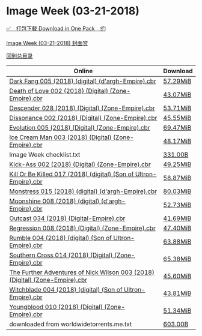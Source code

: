 # Image Week (03-21-2018)

[✅&emsp;打包下载 Download in One Pack&emsp;📦](https://pan.baidu.com/s/1e6EK6AfaQR6kcpMNXvGRrg)

[Image Week (03-21-2018) 封面赏](/https://github.com/alicewish/markdown/blob/master/cover/Image-Week-03-21-2018-Covers.md)



[回到总目录](https://github.com/alicewish/markdown/blob/master/Catalogs.md)



Online | Download
--- | ---
[Dark Fang 005 (2018) (digital) (d'argh-Empire).cbr](https://github.com/alicewish/markdown/blob/master/comic/Dark-Fang-005-2018-digital-dargh-Empire-cbr.md) | [57.29MiB](https://pan.baidu.com/s/1e6EK6AfaQR6kcpMNXvGRrg#list/path=%2FImage%20Week%202018%20Q1%2FImage%20Week%20%2803-21-2018%29%2F%E3%82%BB%E3%82%A8%E3%82%BF%E3%82%B1%E3%82%AA%E3%82%B9%E3%82%B9%E3%82%B1%E3%82%A4%E3%82%B9%E3%82%BF%E3%82%AD%E3%82%AB%E3%82%B9%E3%82%A6%E3%82%AF%E3%82%B9%E3%82%B7%E3%82%B7%E3%82%BD%E3%82%BD%E3%82%A2%E3%82%B1%E3%82%A4%E3%82%A4%E3%82%AD%E3%82%B5%E3%82%B7%E3%82%AA%E3%82%A2%E3%82%A2%E3%82%A4&parentPath=%2FImage%20Week%202018%20Q1)
[Death of Love 002 (2018) (Digital) (Zone-Empire).cbr](https://github.com/alicewish/markdown/blob/master/comic/Death-of-Love-002-2018-Digital-Zone-Empire-cbr.md) | [43.07MiB](https://pan.baidu.com/s/1e6EK6AfaQR6kcpMNXvGRrg#list/path=%2FImage%20Week%202018%20Q1%2FImage%20Week%20%2803-21-2018%29%2F%E3%82%AB%E3%82%B9%E3%82%A8%E3%82%AB%E3%82%AA%E3%82%B3%E3%82%B7%E3%82%AB%E3%82%B1%E3%82%AF%E3%82%A8%E3%82%A6%E3%82%AF%E3%82%AA%E3%82%A4%E3%82%B1%E3%82%B7%E3%82%AD%E3%82%AB%E3%82%AA%E3%82%B5%E3%82%AB%E3%82%AB%E3%82%AB%E3%82%AA%E3%82%B3%E3%82%AB%E3%82%A6%E3%82%BD%E3%82%AB%E3%82%AB%E3%82%AF&parentPath=%2FImage%20Week%202018%20Q1)
[Descender 028 (2018) (Digital) (Zone-Empire).cbr](https://github.com/alicewish/markdown/blob/master/comic/Descender-028-2018-Digital-Zone-Empire-cbr.md) | [53.71MiB](https://pan.baidu.com/s/1e6EK6AfaQR6kcpMNXvGRrg#list/path=%2FImage%20Week%202018%20Q1%2FImage%20Week%20%2803-21-2018%29%2F%E3%82%B1%E3%82%A2%E3%82%A4%E3%82%AA%E3%82%AD%E3%82%AB%E3%82%BB%E3%82%B1%E3%82%AD%E3%82%B1%E3%82%A4%E3%82%A6%E3%82%B1%E3%82%BB%E3%82%A8%E3%82%B7%E3%82%B7%E3%82%AA%E3%82%BF%E3%82%A2%E3%82%B7%E3%82%A6%E3%82%B3%E3%82%BF%E3%82%BD%E3%82%B9%E3%82%BF%E3%82%AA%E3%82%B7%E3%82%AB%E3%82%A2%E3%82%B7&parentPath=%2FImage%20Week%202018%20Q1)
[Dissonance 002 (2018) (Digital) (Zone-Empire).cbr](https://github.com/alicewish/markdown/blob/master/comic/Dissonance-002-2018-Digital-Zone-Empire-cbr.md) | [45.55MiB](https://pan.baidu.com/s/1e6EK6AfaQR6kcpMNXvGRrg#list/path=%2FImage%20Week%202018%20Q1%2FImage%20Week%20%2803-21-2018%29%2F%E3%82%AD%E3%82%AF%E3%82%AB%E3%82%AD%E3%82%A8%E3%82%B1%E3%82%B9%E3%82%B3%E3%82%AB%E3%82%A6%E3%82%BD%E3%82%AA%E3%82%AB%E3%82%AA%E3%82%B3%E3%82%B1%E3%82%A4%E3%82%BF%E3%82%B3%E3%82%B5%E3%82%B5%E3%82%B5%E3%82%BB%E3%82%BD%E3%82%AA%E3%82%A2%E3%82%A4%E3%82%B9%E3%82%B7%E3%82%BB%E3%82%BF%E3%82%BB&parentPath=%2FImage%20Week%202018%20Q1)
[Evolution 005 (2018) (Digital) (Zone-Empire).cbr](https://github.com/alicewish/markdown/blob/master/comic/Evolution-005-2018-Digital-Zone-Empire-cbr.md) | [69.47MiB](https://pan.baidu.com/s/1e6EK6AfaQR6kcpMNXvGRrg#list/path=%2FImage%20Week%202018%20Q1%2FImage%20Week%20%2803-21-2018%29%2F%E3%82%AB%E3%82%B7%E3%82%BD%E3%82%B7%E3%82%A8%E3%82%AF%E3%82%B1%E3%82%B1%E3%82%AA%E3%82%AD%E3%82%A8%E3%82%BF%E3%82%AF%E3%82%BD%E3%82%BB%E3%82%AA%E3%82%B7%E3%82%BB%E3%82%B5%E3%82%BB%E3%82%AD%E3%82%AD%E3%82%A6%E3%82%B3%E3%82%B3%E3%82%A6%E3%82%A8%E3%82%BF%E3%82%BB%E3%82%BB%E3%82%BD%E3%82%B9&parentPath=%2FImage%20Week%202018%20Q1)
[Ice Cream Man 003 (2018) (Digital) (Zone-Empire).cbr](https://github.com/alicewish/markdown/blob/master/comic/Ice-Cream-Man-003-2018-Digital-Zone-Empire-cbr.md) | [48.17MiB](https://pan.baidu.com/s/1e6EK6AfaQR6kcpMNXvGRrg#list/path=%2FImage%20Week%202018%20Q1%2FImage%20Week%20%2803-21-2018%29%2F%E3%82%AD%E3%82%A2%E3%82%B9%E3%82%A8%E3%82%A8%E3%82%B1%E3%82%B3%E3%82%AA%E3%82%A4%E3%82%A2%E3%82%AA%E3%82%BF%E3%82%A6%E3%82%B3%E3%82%B9%E3%82%A2%E3%82%A4%E3%82%AA%E3%82%BB%E3%82%BB%E3%82%A8%E3%82%AB%E3%82%A2%E3%82%A4%E3%82%A8%E3%82%BB%E3%82%BD%E3%82%B1%E3%82%B7%E3%82%B1%E3%82%AF%E3%82%A4&parentPath=%2FImage%20Week%202018%20Q1)
Image Week checklist.txt | [331.00B](https://pan.baidu.com/s/1e6EK6AfaQR6kcpMNXvGRrg#list/path=%2FImage%20Week%202018%20Q1%2FImage%20Week%20%2803-21-2018%29%2F%E3%82%B5%E3%82%A2%E3%82%AA%E3%82%A8%E3%82%A6%E3%82%A6%E3%82%B9%E3%82%B1%E3%82%BB%E3%82%B1%E3%82%B5%E3%82%B3%E3%82%BD%E3%82%A4%E3%82%B9%E3%82%BB%E3%82%B1%E3%82%AA%E3%82%B3%E3%82%AB%E3%82%AB%E3%82%B5%E3%82%B5%E3%82%B5%E3%82%B3%E3%82%AB%E3%82%AB%E3%82%A4%E3%82%B5%E3%82%B9%E3%82%AF%E3%82%AD&parentPath=%2FImage%20Week%202018%20Q1)
[Kick-Ass 002 (2018) (Digital) (Zone-Empire).cbr](https://github.com/alicewish/markdown/blob/master/comic/Kick-Ass-002-2018-Digital-Zone-Empire-cbr.md) | [49.25MiB](https://pan.baidu.com/s/1e6EK6AfaQR6kcpMNXvGRrg#list/path=%2FImage%20Week%202018%20Q1%2FImage%20Week%20%2803-21-2018%29%2F%E3%82%BF%E3%82%A2%E3%82%A4%E3%82%AD%E3%82%BB%E3%82%AD%E3%82%BD%E3%82%AB%E3%82%BD%E3%82%A8%E3%82%A4%E3%82%A8%E3%82%B9%E3%82%B9%E3%82%A8%E3%82%AB%E3%82%A4%E3%82%B3%E3%82%AA%E3%82%A2%E3%82%B3%E3%82%BB%E3%82%A8%E3%82%AF%E3%82%B7%E3%82%AB%E3%82%A6%E3%82%B5%E3%82%BB%E3%82%B9%E3%82%B1%E3%82%A6&parentPath=%2FImage%20Week%202018%20Q1)
[Kill Or Be Killed 017 (2018) (digital) (Son of Ultron-Empire).cbr](https://github.com/alicewish/markdown/blob/master/comic/Kill-Or-Be-Killed-017-2018-digital-Son-of-Ultron-Empire-cbr.md) | [58.87MiB](https://pan.baidu.com/s/1e6EK6AfaQR6kcpMNXvGRrg#list/path=%2FImage%20Week%202018%20Q1%2FImage%20Week%20%2803-21-2018%29%2F%E3%82%B3%E3%82%B5%E3%82%A2%E3%82%B7%E3%82%B9%E3%82%BD%E3%82%AD%E3%82%AF%E3%82%BD%E3%82%AA%E3%82%B9%E3%82%AF%E3%82%BD%E3%82%A4%E3%82%A8%E3%82%A6%E3%82%BD%E3%82%B3%E3%82%BB%E3%82%B5%E3%82%BD%E3%82%A8%E3%82%A4%E3%82%BF%E3%82%AA%E3%82%AD%E3%82%B1%E3%82%BB%E3%82%AB%E3%82%BB%E3%82%BF%E3%82%BF&parentPath=%2FImage%20Week%202018%20Q1)
[Monstress 015 (2018) (digital) (d'argh-Empire).cbr](https://github.com/alicewish/markdown/blob/master/comic/Monstress-015-2018-digital-dargh-Empire-cbr.md) | [80.03MiB](https://pan.baidu.com/s/1e6EK6AfaQR6kcpMNXvGRrg#list/path=%2FImage%20Week%202018%20Q1%2FImage%20Week%20%2803-21-2018%29%2F%E3%82%A6%E3%82%A2%E3%82%BB%E3%82%AB%E3%82%AB%E3%82%A6%E3%82%AA%E3%82%AA%E3%82%BD%E3%82%AB%E3%82%AD%E3%82%A6%E3%82%AA%E3%82%B3%E3%82%AB%E3%82%AF%E3%82%AA%E3%82%B1%E3%82%AA%E3%82%A2%E3%82%BF%E3%82%A6%E3%82%B5%E3%82%A8%E3%82%A4%E3%82%AD%E3%82%AD%E3%82%BB%E3%82%A4%E3%82%BF%E3%82%B7%E3%82%B9&parentPath=%2FImage%20Week%202018%20Q1)
[Moonshine 008 (2018) (digital) (d'argh-Empire).cbr](https://github.com/alicewish/markdown/blob/master/comic/Moonshine-008-2018-digital-dargh-Empire-cbr.md) | [52.73MiB](https://pan.baidu.com/s/1e6EK6AfaQR6kcpMNXvGRrg#list/path=%2FImage%20Week%202018%20Q1%2FImage%20Week%20%2803-21-2018%29%2F%E3%82%B7%E3%82%B7%E3%82%BF%E3%82%B5%E3%82%B5%E3%82%BF%E3%82%B7%E3%82%A4%E3%82%B5%E3%82%B1%E3%82%A4%E3%82%A4%E3%82%AD%E3%82%A8%E3%82%A4%E3%82%B9%E3%82%BF%E3%82%BF%E3%82%B9%E3%82%AD%E3%82%B7%E3%82%BB%E3%82%B3%E3%82%B3%E3%82%AF%E3%82%BB%E3%82%B5%E3%82%BD%E3%82%A2%E3%82%B5%E3%82%B5%E3%82%B1&parentPath=%2FImage%20Week%202018%20Q1)
[Outcast 034 (2018) (Digital-Empire).cbr](https://github.com/alicewish/markdown/blob/master/comic/Outcast-034-2018-Digital-Empire-cbr.md) | [41.69MiB](https://pan.baidu.com/s/1e6EK6AfaQR6kcpMNXvGRrg#list/path=%2FImage%20Week%202018%20Q1%2FImage%20Week%20%2803-21-2018%29%2F%E3%82%B7%E3%82%B9%E3%82%BF%E3%82%BD%E3%82%BD%E3%82%AF%E3%82%A4%E3%82%A6%E3%82%B7%E3%82%B1%E3%82%BF%E3%82%AF%E3%82%B9%E3%82%B1%E3%82%A4%E3%82%B1%E3%82%A4%E3%82%A4%E3%82%A6%E3%82%BF%E3%82%B7%E3%82%A2%E3%82%AB%E3%82%A2%E3%82%A4%E3%82%BD%E3%82%B9%E3%82%A4%E3%82%B3%E3%82%AA%E3%82%A2%E3%82%A2&parentPath=%2FImage%20Week%202018%20Q1)
[Regression 008 (2018) (Digital) (Zone-Empire).cbr](https://github.com/alicewish/markdown/blob/master/comic/Regression-008-2018-Digital-Zone-Empire-cbr.md) | [47.40MiB](https://pan.baidu.com/s/1e6EK6AfaQR6kcpMNXvGRrg#list/path=%2FImage%20Week%202018%20Q1%2FImage%20Week%20%2803-21-2018%29%2F%E3%82%B7%E3%82%BB%E3%82%A4%E3%82%A4%E3%82%AD%E3%82%AB%E3%82%B9%E3%82%BB%E3%82%B5%E3%82%AF%E3%82%B1%E3%82%BF%E3%82%AB%E3%82%AA%E3%82%AA%E3%82%B3%E3%82%A4%E3%82%A2%E3%82%AD%E3%82%AB%E3%82%BF%E3%82%AB%E3%82%B3%E3%82%B3%E3%82%B9%E3%82%AA%E3%82%A4%E3%82%BF%E3%82%B3%E3%82%BB%E3%82%A4%E3%82%BD&parentPath=%2FImage%20Week%202018%20Q1)
[Rumble 004 (2018) (digital) (Son of Ultron-Empire).cbr](https://github.com/alicewish/markdown/blob/master/comic/Rumble-004-2018-digital-Son-of-Ultron-Empire-cbr.md) | [63.88MiB](https://pan.baidu.com/s/1e6EK6AfaQR6kcpMNXvGRrg#list/path=%2FImage%20Week%202018%20Q1%2FImage%20Week%20%2803-21-2018%29%2F%E3%82%A4%E3%82%BD%E3%82%AA%E3%82%B5%E3%82%B1%E3%82%A4%E3%82%B1%E3%82%B7%E3%82%BF%E3%82%AF%E3%82%BB%E3%82%A2%E3%82%B5%E3%82%B5%E3%82%B3%E3%82%A8%E3%82%AD%E3%82%BF%E3%82%A2%E3%82%A4%E3%82%B7%E3%82%B9%E3%82%AA%E3%82%AA%E3%82%AF%E3%82%AF%E3%82%B7%E3%82%BF%E3%82%AA%E3%82%A6%E3%82%A4%E3%82%B1&parentPath=%2FImage%20Week%202018%20Q1)
[Southern Cross 014 (2018) (Digital) (Zone-Empire).cbr](https://github.com/alicewish/markdown/blob/master/comic/Southern-Cross-014-2018-Digital-Zone-Empire-cbr.md) | [65.38MiB](https://pan.baidu.com/s/1e6EK6AfaQR6kcpMNXvGRrg#list/path=%2FImage%20Week%202018%20Q1%2FImage%20Week%20%2803-21-2018%29%2F%E3%82%BD%E3%82%AF%E3%82%B9%E3%82%AA%E3%82%B9%E3%82%AA%E3%82%A2%E3%82%B1%E3%82%AA%E3%82%B3%E3%82%A4%E3%82%AA%E3%82%B3%E3%82%A8%E3%82%BB%E3%82%B7%E3%82%B3%E3%82%B7%E3%82%B1%E3%82%A4%E3%82%BF%E3%82%BD%E3%82%BF%E3%82%B9%E3%82%A2%E3%82%B9%E3%82%B7%E3%82%B7%E3%82%B5%E3%82%A2%E3%82%BF%E3%82%AD&parentPath=%2FImage%20Week%202018%20Q1)
[The Further Adventures of Nick Wilson 003 (2018) (Digital) (Zone-Empire).cbr](https://github.com/alicewish/markdown/blob/master/comic/Further-Adventures-of-Nick-Wilson-003-2018-Digital-Zone-Empire-cbr.md) | [45.60MiB](https://pan.baidu.com/s/1e6EK6AfaQR6kcpMNXvGRrg#list/path=%2FImage%20Week%202018%20Q1%2FImage%20Week%20%2803-21-2018%29%2F%E3%82%B9%E3%82%B9%E3%82%B3%E3%82%BF%E3%82%A2%E3%82%B9%E3%82%BF%E3%82%B9%E3%82%A4%E3%82%A2%E3%82%BF%E3%82%AF%E3%82%B3%E3%82%B3%E3%82%B5%E3%82%B3%E3%82%BB%E3%82%A6%E3%82%A8%E3%82%A6%E3%82%A2%E3%82%B7%E3%82%BB%E3%82%BF%E3%82%A6%E3%82%AB%E3%82%AD%E3%82%B3%E3%82%AA%E3%82%AB%E3%82%AB%E3%82%AA&parentPath=%2FImage%20Week%202018%20Q1)
[Witchblade 004 (2018) (digital) (Son of Ultron-Empire).cbr](https://github.com/alicewish/markdown/blob/master/comic/Witchblade-004-2018-digital-Son-of-Ultron-Empire-cbr.md) | [43.81MiB](https://pan.baidu.com/s/1e6EK6AfaQR6kcpMNXvGRrg#list/path=%2FImage%20Week%202018%20Q1%2FImage%20Week%20%2803-21-2018%29%2F%E3%82%A2%E3%82%B3%E3%82%B1%E3%82%B9%E3%82%BD%E3%82%A4%E3%82%B3%E3%82%AD%E3%82%B7%E3%82%A4%E3%82%AF%E3%82%AD%E3%82%A2%E3%82%BB%E3%82%A2%E3%82%B9%E3%82%BB%E3%82%B5%E3%82%AD%E3%82%A4%E3%82%A2%E3%82%BD%E3%82%B9%E3%82%BB%E3%82%AA%E3%82%B1%E3%82%AD%E3%82%AB%E3%82%B9%E3%82%A8%E3%82%A2%E3%82%B7&parentPath=%2FImage%20Week%202018%20Q1)
[Youngblood 010 (2018) (Digital) (Zone-Empire).cbr](https://github.com/alicewish/markdown/blob/master/comic/Youngblood-010-2018-Digital-Zone-Empire-cbr.md) | [51.34MiB](https://pan.baidu.com/s/1e6EK6AfaQR6kcpMNXvGRrg#list/path=%2FImage%20Week%202018%20Q1%2FImage%20Week%20%2803-21-2018%29%2F%E3%82%A4%E3%82%A8%E3%82%BD%E3%82%A8%E3%82%A6%E3%82%B5%E3%82%AB%E3%82%AD%E3%82%A4%E3%82%AB%E3%82%B9%E3%82%B1%E3%82%BF%E3%82%A4%E3%82%A2%E3%82%BB%E3%82%AD%E3%82%AA%E3%82%BF%E3%82%B1%E3%82%AF%E3%82%B9%E3%82%AA%E3%82%B5%E3%82%AD%E3%82%A6%E3%82%AB%E3%82%BD%E3%82%B7%E3%82%A4%E3%82%AD%E3%82%A8&parentPath=%2FImage%20Week%202018%20Q1)
downloaded from worldwidetorrents.me.txt | [603.00B](https://pan.baidu.com/s/1e6EK6AfaQR6kcpMNXvGRrg#list/path=%2FImage%20Week%202018%20Q1%2FImage%20Week%20%2803-21-2018%29%2F%E3%82%B3%E3%82%AD%E3%82%A6%E3%82%B3%E3%82%AB%E3%82%AB%E3%82%AA%E3%82%AF%E3%82%B9%E3%82%B5%E3%82%AF%E3%82%BD%E3%82%A8%E3%82%B7%E3%82%AA%E3%82%A8%E3%82%A6%E3%82%B3%E3%82%BB%E3%82%BD%E3%82%AA%E3%82%BF%E3%82%A2%E3%82%A2%E3%82%A6%E3%82%BF%E3%82%AD%E3%82%B9%E3%82%B3%E3%82%B3%E3%82%BF%E3%82%B5&parentPath=%2FImage%20Week%202018%20Q1)